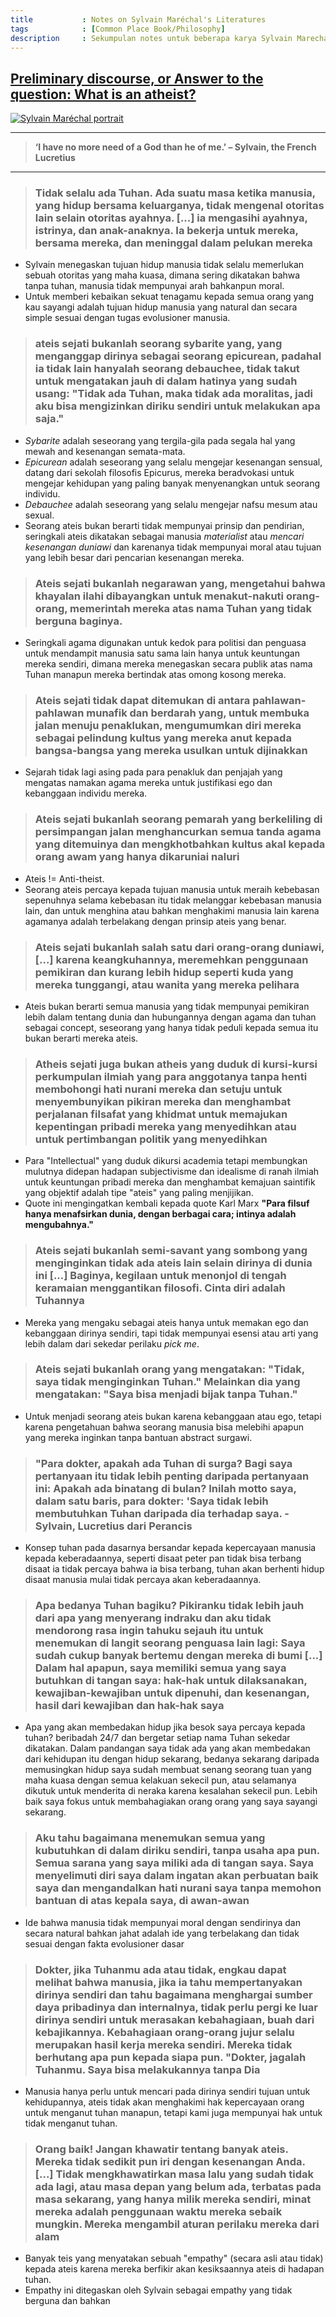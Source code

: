 ```yaml
---
title           : Notes on Sylvain Maréchal's Literatures
tags            : [Common Place Book/Philosophy]
description     : Sekumpulan notes untuk beberapa karya Sylvain Marechal
---
```


## [Preliminary discourse, or Answer to the question: What is an atheist?](https://www.marxists.org/history/france/revolution/marechal/1799/preliminary-discourse.htm)

[![Sylvain Maréchal portrait](/assets/SylvainMarechal.jpg)](https://en.wikipedia.org/wiki/Sylvain_Mar%C3%A9chal)

---

> **‘I have no more need of a God than he of me.’ – Sylvain, the French Lucretius**

---

> ### Tidak selalu ada Tuhan. Ada suatu masa ketika manusia, yang hidup bersama keluarganya, tidak mengenal otoritas lain selain otoritas ayahnya. [...] ia mengasihi ayahnya, istrinya, dan anak-anaknya. Ia bekerja untuk mereka, bersama mereka, dan meninggal dalam pelukan mereka

- Sylvain menegaskan tujuan hidup manusia tidak selalu memerlukan sebuah otoritas yang maha kuasa, dimana sering dikatakan bahwa tanpa tuhan, manusia tidak mempunyai arah bahkanpun moral.
- Untuk memberi kebaikan sekuat tenagamu kepada semua orang yang kau sayangi adalah tujuan hidup manusia yang natural dan secara simple sesuai dengan tugas evolusioner manusia.

> ### ateis sejati bukanlah seorang sybarite yang, yang menganggap dirinya sebagai seorang epicurean, padahal ia tidak lain hanyalah seorang debauchee, tidak takut untuk mengatakan jauh di dalam hatinya yang sudah usang: "Tidak ada Tuhan, maka tidak ada moralitas, jadi aku bisa mengizinkan diriku sendiri untuk melakukan apa saja."

- *Sybarite* adalah seseorang yang tergila-gila pada segala hal yang mewah and kesenangan semata-mata.
- *Epicurean* adalah seseorang yang selalu mengejar kesenangan sensual, datang dari sekolah filosofis Epicurus, mereka beradvokasi untuk mengejar kehidupan yang paling banyak menyenangkan untuk seorang individu.
- *Debauchee* adalah seseorang yang selalu mengejar nafsu mesum atau sexual.
- Seorang ateis bukan berarti tidak mempunyai prinsip dan pendirian, seringkali ateis dikatakan sebagai manusia *materialist* atau *mencari kesenangan duniawi* dan karenanya tidak mempunyai moral atau tujuan yang lebih besar dari pencarian kesenangan mereka.

> ### Ateis sejati bukanlah negarawan yang, mengetahui bahwa khayalan ilahi dibayangkan untuk menakut-nakuti orang-orang, memerintah mereka atas nama Tuhan yang tidak berguna baginya.

- Seringkali agama digunakan untuk kedok para politisi dan penguasa untuk mendampit manusia satu sama lain hanya untuk keuntungan mereka sendiri, dimana mereka menegaskan secara publik atas nama Tuhan manapun mereka bertindak atas omong kosong mereka.

> ### Ateis sejati tidak dapat ditemukan di antara pahlawan-pahlawan munafik dan berdarah yang, untuk membuka jalan menuju penaklukan, mengumumkan diri mereka sebagai pelindung kultus yang mereka anut kepada bangsa-bangsa yang mereka usulkan untuk dijinakkan

- Sejarah tidak lagi asing pada para penakluk dan penjajah yang mengatas namakan agama mereka untuk justifikasi ego dan kebanggaan individu mereka.

> ### Ateis sejati bukanlah seorang pemarah yang berkeliling di persimpangan jalan menghancurkan semua tanda agama yang ditemuinya dan mengkhotbahkan kultus akal kepada orang awam yang hanya dikaruniai naluri

- Ateis != Anti-theist.
- Seorang ateis percaya kepada tujuan manusia untuk meraih kebebasan sepenuhnya selama kebebasan itu tidak melanggar kebebasan manusia lain, dan untuk menghina atau bahkan menghakimi manusia lain karena agamanya adalah terbelakang dengan prinsip ateis yang benar.

> ### Ateis sejati bukanlah salah satu dari orang-orang duniawi, [...] karena keangkuhannya, meremehkan penggunaan pemikiran dan kurang lebih hidup seperti kuda yang mereka tunggangi, atau wanita yang mereka pelihara

- Ateis bukan berarti semua manusia yang tidak mempunyai pemikiran lebih dalam tentang dunia dan hubungannya dengan agama dan tuhan sebagai concept, seseorang yang hanya tidak peduli kepada semua itu bukan berarti mereka ateis.

> ### Atheis sejati juga bukan atheis yang duduk di kursi-kursi perkumpulan ilmiah yang para anggotanya tanpa henti membohongi hati nurani mereka dan setuju untuk menyembunyikan pikiran mereka dan menghambat perjalanan filsafat yang khidmat untuk memajukan kepentingan pribadi mereka yang menyedihkan atau untuk pertimbangan politik yang menyedihkan

- Para "Intellectual" yang duduk dikursi academia tetapi membungkan mulutnya didepan hadapan subjectivisme dan idealisme di ranah ilmiah untuk keuntungan pribadi mereka dan menghambat kemajuan saintifik yang objektif adalah tipe "ateis" yang paling menjijikan.
- Quote ini mengingatkan kembali kepada quote Karl Marx **"Para filsuf hanya menafsirkan dunia, dengan berbagai cara; intinya adalah mengubahnya."**

> ### Ateis sejati bukanlah semi-savant yang sombong yang menginginkan tidak ada ateis lain selain dirinya di dunia ini [...] Baginya, kegilaan untuk menonjol di tengah keramaian menggantikan filosofi. Cinta diri adalah Tuhannya

- Mereka yang mengaku sebagai ateis hanya untuk memakan ego dan kebanggaan dirinya sendiri, tapi tidak mempunyai esensi atau arti yang lebih dalam dari sekedar perilaku *pick me*.

> ### Ateis sejati bukanlah orang yang mengatakan: "Tidak, saya tidak menginginkan Tuhan." Melainkan dia yang mengatakan: "Saya bisa menjadi bijak tanpa Tuhan."

- Untuk menjadi seorang ateis bukan karena kebanggaan atau ego, tetapi karena pengetahuan bahwa seorang manusia bisa melebihi apapun yang mereka inginkan tanpa bantuan abstract surgawi.

> ### "Para dokter, apakah ada Tuhan di surga? Bagi saya pertanyaan itu tidak lebih penting daripada pertanyaan ini: Apakah ada binatang di bulan? Inilah motto saya, dalam satu baris, para dokter: 'Saya tidak lebih membutuhkan Tuhan daripada dia terhadap saya. - Sylvain, Lucretius dari Perancis

- Konsep tuhan pada dasarnya bersandar kepada kepercayaan manusia kepada keberadaannya, seperti disaat peter pan tidak bisa terbang disaat ia tidak percaya bahwa ia bisa terbang, tuhan akan berhenti hidup disaat manusia mulai tidak percaya akan keberadaannya.

> ### Apa bedanya Tuhan bagiku? Pikiranku tidak lebih jauh dari apa yang menyerang indraku dan aku tidak mendorong rasa ingin tahuku sejauh itu untuk menemukan di langit seorang penguasa lain lagi: Saya sudah cukup banyak bertemu dengan mereka di bumi [...] Dalam hal apapun, saya memiliki semua yang saya butuhkan di tangan saya: hak-hak untuk dilaksanakan, kewajiban-kewajiban untuk dipenuhi, dan kesenangan, hasil dari kewajiban dan hak-hak saya

- Apa yang akan membedakan hidup jika besok saya percaya kepada tuhan? beribadah 24/7 dan bergetar setiap nama Tuhan sekedar dikatakan. Dalam pandangan saya tidak ada yang akan membedakan dari kehidupan itu dengan hidup sekarang, bedanya sekarang daripada memusingkan hidup saya sudah membuat senang seorang tuan yang maha kuasa dengan semua kelakuan sekecil pun, atau selamanya dikutuk untuk menderita di neraka karena kesalahan sekecil pun. Lebih baik saya fokus untuk membahagiakan orang orang yang saya sayangi sekarang.

> ### Aku tahu bagaimana menemukan semua yang kubutuhkan di dalam diriku sendiri, tanpa usaha apa pun. Semua sarana yang saya miliki ada di tangan saya. Saya menyelimuti diri saya dalam ingatan akan perbuatan baik saya dan mengandalkan hati nurani saya tanpa memohon bantuan di atas kepala saya, di awan-awan

- Ide bahwa manusia tidak mempunyai moral dengan sendirinya dan secara natural bahkan jahat adalah ide yang terbelakang dan tidak sesuai dengan fakta evolusioner dasar

> ### Dokter, jika Tuhanmu ada atau tidak, engkau dapat melihat bahwa manusia, jika ia tahu mempertanyakan dirinya sendiri dan tahu bagaimana menghargai sumber daya pribadinya dan internalnya, tidak perlu pergi ke luar dirinya sendiri untuk merasakan kebahagiaan, buah dari kebajikannya. Kebahagiaan orang-orang jujur selalu merupakan hasil kerja mereka sendiri. Mereka tidak berhutang apa pun kepada siapa pun. "Dokter, jagalah Tuhanmu. Saya bisa melakukannya tanpa Dia

- Manusia hanya perlu untuk mencari pada dirinya sendiri tujuan untuk kehidupannya, ateis tidak akan menghakimi hak kepercayaan orang untuk menganut tuhan manapun, tetapi kami juga mempunyai hak untuk tidak menganut tuhan.

> ### Orang baik! Jangan khawatir tentang banyak ateis. Mereka tidak sedikit pun iri dengan kesenangan Anda. [...] Tidak mengkhawatirkan masa lalu yang sudah tidak ada lagi, atau masa depan yang belum ada, terbatas pada masa sekarang, yang hanya milik mereka sendiri, minat mereka adalah penggunaan waktu mereka sebaik mungkin. Mereka mengambil aturan perilaku mereka dari alam

- Banyak teis yang menyatakan sebuah "empathy" (secara asli atau tidak) kepada ateis karena mereka berfikir akan kesiksaannya ateis di hadapan tuhan.
- Empathy ini ditegaskan oleh Sylvain sebagai empathy yang tidak berguna dan bahkan
